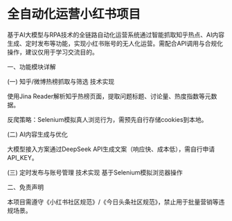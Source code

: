 # 全自动化运营小红书项目
 基于AI大模型与RPA技术的全链路自动化运营系统通过智能抓取知乎热点、AI内容生成、定时发布等功能，实现小红书账号的无人化运营。需配合API调用与合规化操作，建议仅用于学习交流目的。

一、功能模块详解

(一) 知乎/微博热榜抓取与筛选
技术实现

使用Jina Reader解析知乎热榜页面，提取问题标题、讨论量、热度指数等元数据。

反爬策略：Selenium模拟真人浏览行为，需预先自行存储cookies到本地。

(二) AI内容生成与优化

大模型接入方案通过DeepSeek API生成文案（响应快、成本低），需自行申请API_KEY。

(三) 定时发布与账号管理
技术实现
基于Selenium模拟浏览器操作

二、免责声明

本项目需遵守《小红书社区规范》/《今日头条社区规范》，禁止用于批量营销等违规场景。

